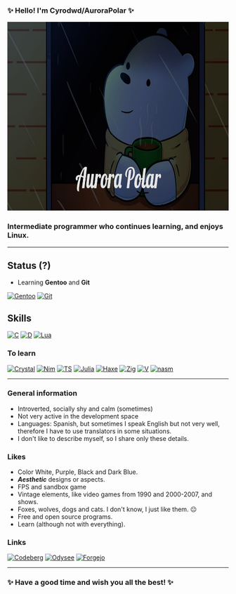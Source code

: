 ### ✨ Hello! I'm Cyrodwd/AuroraPolar ✨

<!-- Basic Banner, Fixed the text "AuroraBear" changing it now to "AuroraPolar" -->
<a href="https://github.com/Cyrodwd" rel="noreferrer"><img src="banner/aurorapolar.jpeg" width="1280" height="430"/></a>

### Intermediate programmer who continues learning, and enjoys Linux.

-----------------
## Status (?)
* Learning **Gentoo** and **Git**<br>
<p align="left">
<a href="https://www.gentoo.org/" rel="noreferrer"><img src="https://cdn.jsdelivr.net/gh/devicons/devicon@latest/icons/gentoo/gentoo-original.svg" width="40" height="36" alt="Gentoo" title="Gentoo"/></a>
<a href="https://git-scm.com/" rel="noreferrer"><img src="https://cdn.jsdelivr.net/gh/devicons/devicon@latest/icons/git/git-original.svg" width="40" height="36" alt="Git" title="Git"/></a></p>

## Skills
<p align="left">
<!-- C -->
<a href="https://learn.microsoft.com/en-us/cpp/?view=msvc-170" rel="noreferrer"><img src="https://cdn.jsdelivr.net/gh/devicons/devicon@latest/icons/c/c-original.svg" width="36" height="36" alt="C" title="C programming language"/></a>
<!-- D -->
<a href="https://dlang.org" rel="noreferrer"><img src="https://upload.wikimedia.org/wikipedia/commons/2/24/D_Programming_Language_logo.svg" width="36" height="32" alt="D" title="Dlang"/></a>
<!-- Lua -->
<a href="https://www.lua.org/" rel="noreferrer"><img src="https://cdn.jsdelivr.net/gh/devicons/devicon@latest/icons/lua/lua-original.svg" width="36" height="32" alt="Lua" title="Lua"/></a></p>

<!-- Languages to learn -->
### To learn
<p align="left">
<!-- Crystal -->
<a href="https://crystal-lang.org/" rel="noreferrer"><img src="https://cdn.jsdelivr.net/gh/devicons/devicon@latest/icons/crystal/crystal-original.svg" width="36" height="32" alt="Crystal" title="Crystal"/></a>
<!-- Nim -->
<a href="https://nim-lang.org/" rel="noreferrer"><img src="https://cdn.jsdelivr.net/gh/devicons/devicon@latest/icons/nim/nim-original.svg" width="36" height="32" alt="Nim" title="Nim language"/></a>
<!-- Typescript  -->
<a href="https://www.typescriptlang.org" rel="noreferrer"><img src="https://upload.wikimedia.org/wikipedia/commons/4/4c/Typescript_logo_2020.svg" width="36" height="32" alt="TS" title="Typescript"/></a>
<!--Julia-->
<a href="https://julialang.org/" rel="noreferrer"><img src="https://cdn.jsdelivr.net/gh/devicons/devicon@latest/icons/julia/julia-original.svg" width="36" height="32" alt="Julia" title="Julia"/></a>
<!-- Haxe -->
<a href="https://haxe.org/" rel="noreferrer"><img src="https://cdn.jsdelivr.net/gh/devicons/devicon@latest/icons/haxe/haxe-original.svg" width="36" height="32" alt="Haxe" title="Haxe"/></a>
<!-- Zig -->
<a href="https://ziglang.org/" rel="noreferrer"><img src="https://cdn.jsdelivr.net/gh/devicons/devicon@latest/icons/zig/zig-original-wordmark.svg" width="36" height="32" alt="Zig" title="Zig programming language"/></a>
<!-- Vlang -->
<a href="https://vlang.io/" rel="noreferrer"><img src="https://www.svgrepo.com/show/374170/vlang.svg" width="38" height="35" alt="V" title="Vlang"/></a>
<!-- Godot (Nope) -->
<!-- <a href="https://godotengine.org/" rel="noreferrer"><img src="https://godotengine.org/assets/press/icon_color.svg" width="38" height="37" alt="Godot" title="Godot Engine"/></a> -->
<!-- Most hard: NASM -->
<a href="https://www.nasm.us/" rel="noreferrer"><img src=https://github.com/Cyrodwd/Cyrodwd/assets/110126581/d600a7bd-41de-4cc2-9d70-6696365fe090" width="40" height="40" alt="nasm" title="NASM Assembler"/></a></p>

-----------------------------
<!-- Personal Information -->
### General information
* Introverted, socially shy and calm (sometimes)
* Not very active in the development space
* Languages: Spanish, but sometimes I speak English but not very well, therefore I have to use translators in some situations.
* I don't like to describe myself, so I share only these details.

<!-- Likes -->
### Likes
* Color White, Purple, Black and Dark Blue.
* ***Aesthetic*** designs or aspects.
* FPS and sandbox game
* Vintage elements, like video games from 1990 and 2000-2007, and shows.
* Foxes, wolves, dogs and cats. I don't know, I just like them. 😐
* Free and open source programs.
* Learn (although not with everything).

<!-- "Social" links and blablabla -->
### Links
<p align="left">
<!-- Codeberg -->
<a href="https://codeberg.org/Cyrodwd"><img src="https://codeberg.org/Codeberg/Design/raw/branch/main/logo/icon/svg/codeberg-logo_icon_blue.svg" width="40" height="40" Alt="Codeberg" title="Codeberg (Cyrodwd)"/></a>
<!-- Odysee -->
<a href="https://odysee.com/@AuroraPolar:c"><img src="https://user-images.githubusercontent.com/24932514/118271847-5d274d80-b4b1-11eb-86e5-484c2319b43f.png" width="40" height="40" alt="Odysee" title="AuroraPolar (Channel)"/></a>
<!-- Forgejo -->
<a href="https://next.forgejo.org/Cyrodwd"><img src="https://github.com/Cyrodwd/Cyrodwd/assets/110126581/b814c2ba-ec78-470a-844d-98064bd7038a" width="40" height="40" alt="Forgejo" title="Forgejo (Cyrodwd)"/></a></p>

--------------------------------------------------------------------------------
### ✨ Have a good time and wish you all the best! ✨

